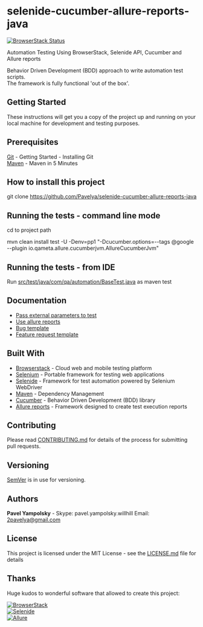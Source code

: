 # selenide-cucumber-allure-reports-java

[![BrowserStack Status](https://www.browserstack.com/automate/badge.svg?badge_key=RW1vMXJlNXhwaFZHMUNnQURraDBYQVZ0bFRoZGRvWlFTVWIyUi96MzBsTT0tLTJoM0l4SjZld3VMTTdiUlo2RHFDdFE9PQ==--3b661495800f3af8f6f108eeca92e)](https://www.browserstack.com/automate/public-build/RW1vMXJlNXhwaFZHMUNnQURraDBYQVZ0bFRoZGRvWlFTVWIyUi96MzBsTT0tLTJoM0l4SjZld3VMTTdiUlo2RHFDdFE9PQ==--3b661495800f3af8f6f108eeca92e)

Automation Testing Using BrowserStack, Selenide API, Cucumber and Allure reports

Behavior Driven Development (BDD) approach to write automation test scripts.  
The framework is fully functional 'out of the box'. 


Getting Started
-------------
These instructions will get you a copy of the project up and running on your local machine for development and testing purposes.

Prerequisites
--------------  
[Git](https://git-scm.com/book/en/v2/Getting-Started-Installing-Git) - Getting Started - Installing Git  
[Maven](https://maven.apache.org/guides/getting-started/maven-in-five-minutes.html) - Maven in 5 Minutes  

How to install this project
-------------
git clone https://github.com/Pavelya/selenide-cucumber-allure-reports-java  

Running the tests - command line mode
-------------------
cd to project path  

mvn clean install test -U -Denv=pp1 "-Dcucumber.options=--tags @google --plugin io.qameta.allure.cucumberjvm.AllureCucumberJvm"

Running the tests - from IDE  
-------------------
Run [src/test/java/com/qa/automation/BaseTest.java](src/test/java/com/qa/automation/BaseTest.java)  as maven test


Documentation
-------------
* [Pass external parameters to test](doc/working_with_parameters.md)
* [Use allure reports](doc/allure_reports.md)
* [Bug template](doc/bug_report.md)
* [Feature request template](doc/feature_request.md)

Built With
-------------
* [Browserstack](https://www.browserstack.com/) - Cloud web and mobile testing platform  
* [Selenium](http://www.seleniumhq.org/) - Portable framework for testing web applications
* [Selenide](http://selenide.org/) - Framework for test automation powered by Selenium WebDriver
* [Maven](https://maven.apache.org/) - Dependency Management
* [Cucumber](https://cucumber.io/) - Behavior Driven Development (BDD) library 
* [Allure reports](http://allure.qatools.ru/) - Framework designed to create test execution reports

Contributing
-------------
Please read [CONTRIBUTING.md](doc/CONTRIBUTING.md) for details of the process for submitting pull requests.

Versioning
-------------
[SemVer](http://semver.org/) is in use for versioning.  

Authors
-------------
**Pavel Yampolsky**  - Skype: pavel.yampolsky.willhill Email: 2pavelya@gmail.com

License
-------------
This project is licensed under the MIT License - see the [LICENSE.md](LICENSE.md) file for details

Thanks  
-------------  
Huge kudos to wonderful software that allowed to create this project:

[![BrowserStack](https://www.browserstack.com/images/mail/browserstack-logo-footer.png)](https://www.browserstack.com)  
[![Selenide](https://selenide.org/images/selenide-logo-big.png)](https://selenide.org)  
[![Allure](https://avatars3.githubusercontent.com/u/5879127?s=200&v=4)](https://github.com/allure-framework/allure2)  

